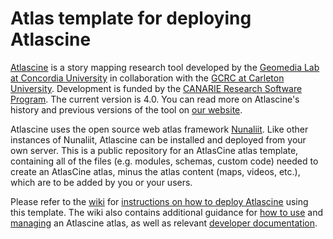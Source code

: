 # Atlas template for deploying Atlascine

[Atlascine](https://rs-atlascine.concordia.ca/) is a story mapping research tool developed by the [Geomedia Lab at Concordia University](https://geomedialab.org/) in collaboration with the [GCRC at Carleton University](https://gcrc.carleton.ca/). Development is funded by the [CANARIE Research Software Program](https://www.canarie.ca/software/). The current version is 4.0. You can read more on Atlascine's history and previous versions of the tool on [our website](https://geomedialab.org/atlascine.html).

Atlascine uses the open source web atlas framework [Nunaliit](http://nunaliit.org/). Like other instances of Nunaliit, Atlascine can be installed and deployed from your own server. This is a public repository for an AtlasCine atlas template, containing all of the files (e.g. modules, schemas, custom code) needed to create an AtlasCine atlas, minus the atlas content (maps, videos, etc.), which are to be added by you or your users.

Please refer to the [wiki](https://github.com/geomedialab/atlas-template/wiki/) for [instructions on how to deploy Atlascine](https://github.com/geomedialab/atlas-template/wiki/How-to-deploy-Atlascine) using this template. The wiki also contains additional guidance for [how to use](https://github.com/geomedialab/atlascine-template/wiki/How-to-use-Atlascine) and [managing](https://github.com/geomedialab/atlascine-template/wiki/Managing-an-atlas) an Atlascine atlas, as well as relevant [developer documentation](https://github.com/geomedialab/atlascine-template/wiki/Developer-documentation).
